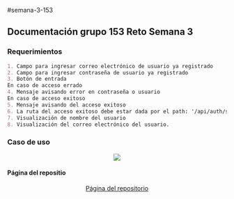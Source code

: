 #semana-3-153

## Documentación grupo 153 Reto Semana 3

### Requerimientos
```markdown
1. Campo para ingresar correo electrónico de usuario ya registrado
2. Campo para ingresar contraseña de usuario ya registrado
3. Botón de entrada
En caso de acceso errado
4. Mensaje avisando error en contraseña o usuario
En caso de acceso exitoso
5. Mensaje avisando del acceso exitoso
6. La ruta del acceso exitoso debe estar dada por el path: '/api/auth/signin'
7. Visualización de nombre del usuario
8. Visualización del correo electrónico del usuario.
```
### Caso de uso

<p align="center" >
  <img src="../gh-pages/images/Caso_estudio_reto3.png"/>
</p>

#### Página del repositio
<p align="center" >
  <a href="https://taceroc.github.io/semana-3-153/" target="_blank">Página del repositorio</a>
</p>

